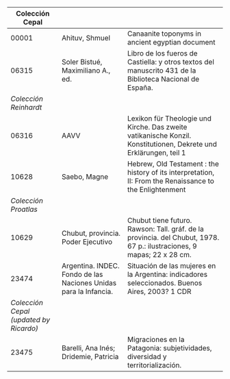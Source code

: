 | Colección Cepal     |                                    |                                                              |
| ------------------- | ---------------------------------- | ------------------------------------------------------------ |
| 00001               | Ahituv, Shmuel                     | Canaanite toponyms in ancient egyptian document              |
| 06315               | Soler Bistué, Maximiliano A., ed.  | Libro de los fueros de Castiella: y otros textos del manuscrito 431 de la Biblioteca Nacional de España. |
| *Colección Reinhardt* |                                    |                                                              |
| 06316               | AAVV                               | Lexikon für Theologie und Kirche. Das zweite vatikanische Konzil. Konstitutionen, Dekrete und Erklärungen, teil 1 |
| 10628               | Saebo, Magne | Hebrew, Old Testament : the history of its interpretation, II: From the Renaissance to the Enlightenment |
| *Colección Proatlas*  |                                    |                                                              |
| 10629               | Chubut, provincia. Poder Ejecutivo | Chubut tiene futuro. Rawson: Tall. gráf. de la provincia. del Chubut, 1978. 67 p.: ilustraciones, 9 mapas; 22 x 28 cm. |
| 23474               | Argentina. INDEC. Fondo de las Naciones Unidas para la Infancia.| Situación de las mujeres en la Argentina: indicadores seleccionados. Buenos Aires, 2003? 1 CDR |
| *Colección Cepal (updated by Ricardo)*  |                                    |                                                              |
| 23475               | Barelli, Ana Inés; Dridemie, Patricia | Migraciones en la Patagonia: subjetividades, diversidad y territorialización. |